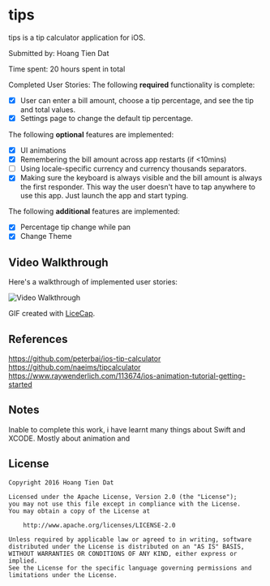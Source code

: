 # tips

tips is a tip calculator application for iOS.

Submitted by: Hoang Tien Dat

Time spent: 20 hours spent in total

Completed User Stories:
The following **required** functionality is complete:

* [x] User can enter a bill amount, choose a tip percentage, and see the tip and total values.
* [x] Settings page to change the default tip percentage.

The following **optional** features are implemented:
* [x] UI animations
* [x] Remembering the bill amount across app restarts (if <10mins)
* [ ] Using locale-specific currency and currency thousands separators.
* [x] Making sure the keyboard is always visible and the bill amount is always the first responder. This way the user doesn't have to tap anywhere to use this app. Just launch the app and start typing.

The following **additional** features are implemented:

- [x] Percentage tip change while pan
- [x] Change Theme

## Video Walkthrough 
Here's a walkthrough of implemented user stories:

![Video Walkthrough](path/to/your/gif)

GIF created with [LiceCap](http://www.cockos.com/licecap/).
## References
  https://github.com/peterbai/ios-tip-calculator
  https://github.com/naeims/tipcalculator
  https://www.raywenderlich.com/113674/ios-animation-tutorial-getting-started
## Notes
Inable to complete this work, i have learnt many things about Swift and XCODE. Mostly about animation and 

## License

    Copyright 2016 Hoang Tien Dat

    Licensed under the Apache License, Version 2.0 (the "License");
    you may not use this file except in compliance with the License.
    You may obtain a copy of the License at

        http://www.apache.org/licenses/LICENSE-2.0

    Unless required by applicable law or agreed to in writing, software
    distributed under the License is distributed on an "AS IS" BASIS,
    WITHOUT WARRANTIES OR CONDITIONS OF ANY KIND, either express or implied.
    See the License for the specific language governing permissions and
    limitations under the License.
